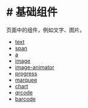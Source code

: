 <!-- 源地址: https://iot.mi.com/vela/quickapp/zh/components/basic/ -->

# # 基础组件

页面中的组件，例如文字、图片。

  * [text](</vela/quickapp/zh/components/basic/text.html>)
  * [span](</vela/quickapp/zh/components/basic/span.html>)
  * [a](</vela/quickapp/zh/components/basic/a.html>)
  * [image](</vela/quickapp/zh/components/basic/image.html>)
  * [image-animator](</vela/quickapp/zh/components/basic/image-animator.html>)
  * [progress](</vela/quickapp/zh/components/basic/progress.html>)
  * [marquee](</vela/quickapp/zh/components/basic/marquee.html>)
  * [chart](</vela/quickapp/zh/components/basic/chart.html>)
  * [qrcode](</vela/quickapp/zh/components/basic/qrcode.html>)
  * [barcode](</vela/quickapp/zh/components/basic/barcode.html>)

